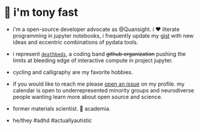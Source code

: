 # 👋 i'm tony fast

* i'm a open-source developer advocate as @Quansight. i ❤️ literate programming in jupyter notebooks, i frequently update my [gist](gist.github.com/tonyfast) with new ideas and eccentric combinations of pydata 
tools.

* i represent [`deathbeds`](https://github.com/deathbeds), a coding band ~~github organization~~ pushing the limits at bleeding edge of interactive compute in project jupyter.

* cycling and calligraphy are my favorite hobbies.

* if you would like to reach me please [open an issue](https://github.com/tonyfast/tonyfast/issues) on my profile. my calendar is open to underrepresented minority groups and neurodiverse people wanting learn more about open source and science.

* former materials scientist. 🖕 academia.

* he/they #adhd #actuallyautistic
